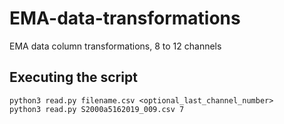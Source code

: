 # EMA-data-transformations
EMA data column transformations, 8 to 12 channels

## Executing the script
```
python3 read.py filename.csv <optional_last_channel_number> 
python3 read.py S2000a5162019_009.csv 7 
```
